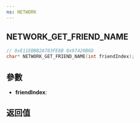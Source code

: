```yaml
---
ns: NETWORK
---
```

## NETWORK_GET_FRIEND_NAME

```c
// 0xE11EBBB2A783FE8B 0x97420B6D
char* NETWORK_GET_FRIEND_NAME(int friendIndex);
```


## 參數
* **friendIndex**: 

## 返回值
